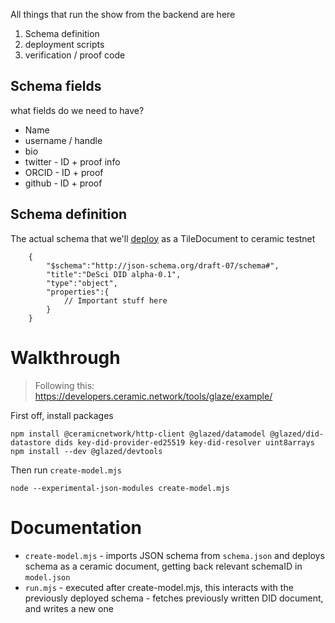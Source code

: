 All things that run the show from the backend are here
1. Schema definition
2. deployment scripts
3. verification / proof code


## Schema fields
what fields do we need to have?
- Name
- username / handle
- bio
- twitter - ID + proof info
- ORCID - ID + proof
- github - ID + proof

## Schema definition
The actual schema that we'll [deploy](https://developers.ceramic.network/tools/glaze/deploy-from-cli/) as a TileDocument to ceramic testnet

```
    {
        "$schema":"http://json-schema.org/draft-07/schema#",
        "title":"DeSci DID alpha-0.1",
        "type":"object",
        "properties":{
            // Important stuff here
        }
    }
```

# Walkthrough
> Following this: https://developers.ceramic.network/tools/glaze/example/

First off, install packages
```
npm install @ceramicnetwork/http-client @glazed/datamodel @glazed/did-datastore dids key-did-provider-ed25519 key-did-resolver uint8arrays
npm install --dev @glazed/devtools
```

Then run `create-model.mjs`
```
node --experimental-json-modules create-model.mjs
```

# Documentation
- `create-model.mjs` - imports JSON schema from `schema.json` and deploys schema as a ceramic document, getting back relevant schemaID in `model.json`
- `run.mjs` - executed after create-model.mjs, this interacts with the previously deployed schema - fetches previously written DID document, and writes a new one
